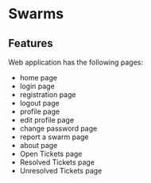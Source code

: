 # Swarms

## Features

Web application has the following pages:

- home page
- login page
- registration page
- logout page
- profile page
- edit profile page
- change password page
- report a swarm page
- about page
- Open Tickets page
- Resolved Tickets page
- Unresolved Tickets page
